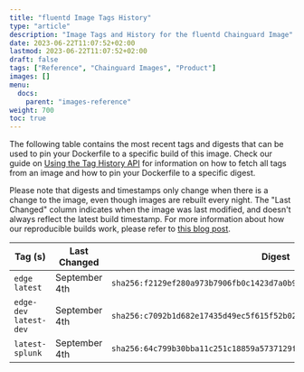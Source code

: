 ```yaml
---
title: "fluentd Image Tags History"
type: "article"
description: "Image Tags and History for the fluentd Chainguard Image"
date: 2023-06-22T11:07:52+02:00
lastmod: 2023-06-22T11:07:52+02:00
draft: false
tags: ["Reference", "Chainguard Images", "Product"]
images: []
menu:
  docs:
    parent: "images-reference"
weight: 700
toc: true
---
```


The following table contains the most recent tags and digests that can be used to pin your Dockerfile to a specific build of this image. Check our guide on [Using the Tag History API](/chainguard/chainguard-images/using-the-tag-history-api/) for information on how to fetch all tags from an image and how to pin your Dockerfile to a specific digest.

Please note that digests and timestamps only change when there is a change to the image, even though images are rebuilt every night. The "Last Changed" column indicates when the image was last modified, and doesn't always reflect the latest build timestamp. For more information about how our reproducible builds work, please refer to [this blog post](https://www.chainguard.dev/unchained/reproducing-chainguards-reproducible-image-builds).

| Tag (s)                  | Last Changed  | Digest                                                                    |
|--------------------------|---------------|---------------------------------------------------------------------------|
|  `edge` `latest`         | September 4th | `sha256:f2129ef280a973b7906fb0c1423d7a0b99e6e3e7c60b3ae033f94e78b0cfb23c` |
|  `edge-dev` `latest-dev` | September 4th | `sha256:c7092b1d682e17435d49ec5f615f52b02971b48ac7ca8f37a81123d5320297de` |
|  `latest-splunk`         | September 4th | `sha256:64c799b30bba11c251c18859a5737129f2b1685df8b9cebc1cdd76eb563f80e5` |
